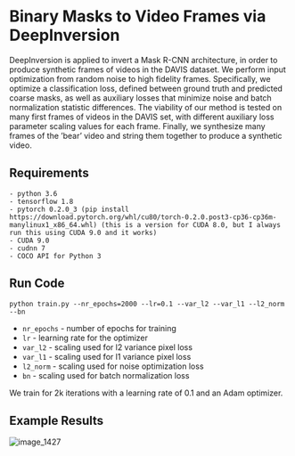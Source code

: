 # Binary Masks to Video Frames via DeepInversion
DeepInversion is applied to invert a Mask R-CNN architecture, in order to produce synthetic frames of videos in the DAVIS dataset. We perform input optimization from random noise to high fidelity frames. Specifically, we optimize a classification loss, defined between ground truth and predicted coarse masks, as well as auxiliary losses that minimize noise and batch normalization statistic differences. The viability of our method is tested on many first frames of videos in the DAVIS set, with different auxiliary loss parameter scaling values for each frame. Finally, we synthesize many frames of the ’bear’ video and string them together to produce a synthetic video. 

## Requirements
```setup
- python 3.6
- tensorflow 1.8
- pytorch 0.2.0_3 (pip install https://download.pytorch.org/whl/cu80/torch-0.2.0.post3-cp36-cp36m-manylinux1_x86_64.whl) (this is a version for CUDA 8.0, but I always run this using CUDA 9.0 and it works)
- CUDA 9.0
- cudnn 7
- COCO API for Python 3
```
## Run Code

`python train.py --nr_epochs=2000 --lr=0.1 --var_l2 --var_l1 --l2_norm --bn`


- `nr_epochs` - number of epochs for training
- `lr` - learning rate for the optimizer
- `var_l2` - scaling used for l2 variance pixel loss
- `var_l1` - scaling used for l1 variance pixel loss
- `l2_norm` - scaling used for noise optimization loss
- `bn` - scaling used for batch normalization loss

We train for 2k iterations with a learning rate of 0.1 and an Adam optimizer. 

## Example Results
![image_1427](https://user-images.githubusercontent.com/40223805/150068945-1c70f960-f4bb-4118-bfc8-f057d24d707c.png)
